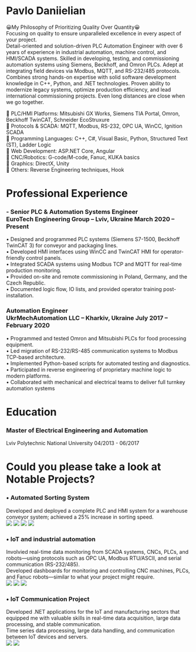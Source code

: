 # Pavlo Daniielian
😀My Philosophy of Prioritizing Quality Over Quantity😀
<BR>
Focusing on quality to ensure unparalleled excellence in every aspect of your project.<BR>
Detail-oriented and solution-driven PLC Automation Engineer with over 6 years of experience in industrial automation, machine control, and HMI/SCADA systems. Skilled in developing, testing, and commissioning automation systems using Siemens, Beckhoff, and Omron PLCs. Adept at integrating field devices via Modbus, MQTT, and RS-232/485 protocols. Combines strong hands-on expertise with solid software development knowledge in C++, Python, and .NET technologies. Proven ability to modernize legacy systems, optimize production efficiency, and lead international commissioning projects.
Even long distances are close when we go together.<BR>

🥇 PLC/HMI Platforms: Mitsubishi GX Works, Siemens TIA Portal, Omron, Beckhoff TwinCAT, Schneider EcoStruxure<BR>
🥇 Protocols & SCADA: MQTT, Modbus, RS-232, OPC UA, WinCC, Ignition SCADA<BR>
🥇 Programming Languages: C++, C#, Visual Basic, Python, Structured Text (ST), Ladder Logic<BR>
🥇 Web Development: ASP.NET Core, Angular<BR>
🥇 CNC/Robotics: G-code/M-code, Fanuc, KUKA basics<BR>
🥇 Graphics: DirectX, Unity<BR>
🥇 Others: Reverse Engineering techniques, Hook<BR>


<h1>Professional Experience</h1>
<h3>-	Senior PLC & Automation Systems Engineer<BR>
EuroTech Engineering Group – Lviv, Ukraine March  2020 – Present<BR></h3>
•	Designed and programmed PLC systems (Siemens S7-1500, Beckhoff TwinCAT 3) for conveyor and packaging lines.<BR>
•	Developed HMI interfaces using WinCC and TwinCAT HMI for operator-friendly control panels.<BR>
•	Integrated SCADA systems using Modbus TCP and MQTT for real-time production monitoring.<BR>
•	Provided on-site and remote commissioning in Poland, Germany, and the Czech Republic.<BR>
•	Documented logic flow, IO lists, and provided operator training post-installation.<BR>

<h3>Automation Engineer<BR>
UkrMechAutomation LLC – Kharkiv, Ukraine  July 2017 – February 2020<BR></h3>
•	Programmed and tested Omron and Mitsubishi PLCs for food processing equipment.<BR>
•	Led migration of RS-232/RS-485 communication systems to Modbus TCP-based architecture.<BR>
•	Implemented Python-based scripts for automated testing and diagnostics.<BR>
•	Participated in reverse engineering of proprietary machine logic to modern platforms.<BR>
•	Collaborated with mechanical and electrical teams to deliver full turnkey automation systems<BR>


<h1>Education</h1>
<h3>Master of Electrical Engineering and Automation<BR></h3>
Lviv Polytechnic National University	04/2013 - 06/2017<BR>

<h1>Could you please take a look at Notable Projects?<BR></h1>
<h3>•	Automated Sorting System<BR></h3>
Developed and deployed a complete PLC and HMI system for a warehouse conveyor system; achieved a 25% increase in sorting speed.<BR>
<img src='https://github.com/user-attachments/assets/7d483e76-4a3c-422d-b6b3-d35ee05fb3b5'>
<img src='https://github.com/user-attachments/assets/7188582c-150c-4081-8d2b-41624a8880f0'>
<img src='https://github.com/user-attachments/assets/5431283e-03b4-4b1d-8c77-306f7fdfa96a'>
<img src='https://github.com/user-attachments/assets/344d0cb8-daa3-47f6-a5ce-1e6741f671ec'>


<h3>•	IoT and industrial automation<BR></h3>
Involvied real-time data monitoring from SCADA systems, CNCs, PLCs, and robots—using protocols such as OPC UA, Modbus RTU/ASCII, and serial communication (RS-232/485).<BR>
Developed dashboards for monitoring and controlling CNC machines, PLCs, and Fanuc robots—similar to what your project might require.<BR>
<img src='https://github.com/user-attachments/assets/1c90f7cb-0474-40fe-b639-22d4eab15c61'>
<img src='https://github.com/user-attachments/assets/35e1b520-a09a-4566-bcca-fa66608c9450'>
<img src='https://github.com/user-attachments/assets/3f5313a9-e32a-458b-b37a-f4e4ab51d4cf'>

<h3>•	IoT Communication Project<BR></h3>
Developed .NET applications for the IoT and manufacturing sectors that equipped me with valuable skills in real-time data acquisition, large data processing, and stable communication.<BR>
Time series data processing, large data handling, and communication between IoT devices and servers.<BR>
<img src='https://github.com/user-attachments/assets/0db716db-c606-44bf-a276-3e3589f5dcda'>
<img src='https://github.com/user-attachments/assets/f4fae84f-4dda-41e9-a643-bddebf1c8a37'>
